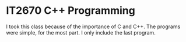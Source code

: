 # IT2670 C++ Programming

I took this class because of the importance of C and C++.  The programs were simple, for the most part.  I only include the last program.
